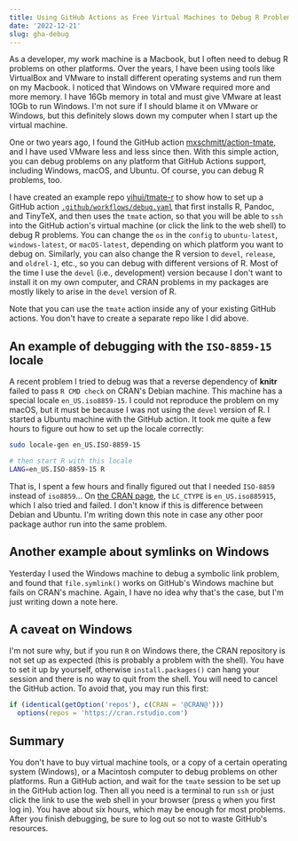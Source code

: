 ```yaml
---
title: Using GitHub Actions as Free Virtual Machines to Debug R Problems on Different Platforms
date: '2022-12-21'
slug: gha-debug
---
```


As a developer, my work machine is a Macbook, but I often need to debug R
problems on other platforms. Over the years, I have been using tools like
VirtualBox and VMware to install different operating systems and run them on my
Macbook. I noticed that Windows on VMware required more and more memory. I have
16Gb memory in total and must give VMware at least 10Gb to run Windows. I'm not
sure if I should blame it on VMware or Windows, but this definitely slows down
my computer when I start up the virtual machine.

One or two years ago, I found the GitHub action
[mxschmitt/action-tmate](https://github.com/mxschmitt/action-tmate), and I have
used VMware less and less since then. With this simple action, you can debug
problems on any platform that GitHub Actions support, including Windows, macOS,
and Ubuntu. Of course, you can debug R problems, too.

I have created an example repo [yihui/tmate-r](https://github.com/yihui/tmate-r)
to show how to set up a GitHub action
[`.github/workflows/debug.yaml`](https://github.com/yihui/tmate-r/blob/main/.github/workflows/debug.yaml)
that first installs R, Pandoc, and TinyTeX, and then uses the `tmate` action, so
that you will be able to `ssh` into the GitHub action's virtual machine (or
click the link to the web shell) to debug R problems. You can change the `os` in
the `config` to `ubuntu-latest`, `windows-latest`, or `macOS-latest`, depending
on which platform you want to debug on. Similarly, you can also change the R
version to `devel`, `release`, and `oldrel-1`, etc., so you can debug with
different versions of R. Most of the time I use the `devel` (i.e., development)
version because I don't want to install it on my own computer, and CRAN problems
in my packages are mostly likely to arise in the `devel` version of R.

Note that you can use the `tmate` action inside any of your existing GitHub
actions. You don't have to create a separate repo like I did above.

## An example of debugging with the `ISO-8859-15` locale

A recent problem I tried to debug was that a reverse dependency of **knitr**
failed to pass `R CMD check` on CRAN's Debian machine. This machine has a
special locale `en_US.iso8859-15`. I could not reproduce the problem on my
macOS, but it must be because I was not using the `devel` version of R. I
started a Ubuntu machine with the GitHub action. It took me quite a few hours to
figure out how to set up the locale correctly:

``` bash
sudo locale-gen en_US.ISO-8859-15

# then start R with this locale
LANG=en_US.ISO-8859-15 R
```

That is, I spent a few hours and finally figured out that I needed `ISO-8859`
instead of `iso8859`... On [the CRAN
page](https://cran.r-project.org/web/checks/check_flavors.html), the `LC_CTYPE`
is `en_US.iso885915`, which I also tried and failed. I don't know if this is
difference between Debian and Ubuntu. I'm writing down this note in case any
other poor package author run into the same problem.

## Another example about symlinks on Windows

Yesterday I used the Windows machine to debug a symbolic link problem, and found
that `file.symlink()` works on GitHub's Windows machine but fails on CRAN's
machine. Again, I have no idea why that's the case, but I'm just writing down a
note here.

## A caveat on Windows

I'm not sure why, but if you run `R` on Windows there, the CRAN repository is
not set up as expected (this is probably a problem with the shell). You have to
set it up by yourself, otherwise `install.packages()` can hang your session and
there is no way to quit from the shell. You will need to cancel the GitHub
action. To avoid that, you may run this first:

``` r
if (identical(getOption('repos'), c(CRAN = '@CRAN@')))
  options(repos = 'https://cran.rstudio.com')
```

## Summary

You don't have to buy virtual machine tools, or a copy of a certain operating
system (Windows), or a Macintosh computer to debug problems on other platforms.
Run a GitHub action, and wait for the `tmate` session to be set up in the GitHub
action log. Then all you need is a terminal to run `ssh` or just click the link
to use the web shell in your browser (press `q` when you first log in). You have
about six hours, which may be enough for most problems. After you finish
debugging, be sure to log out so not to waste GitHub's resources.
